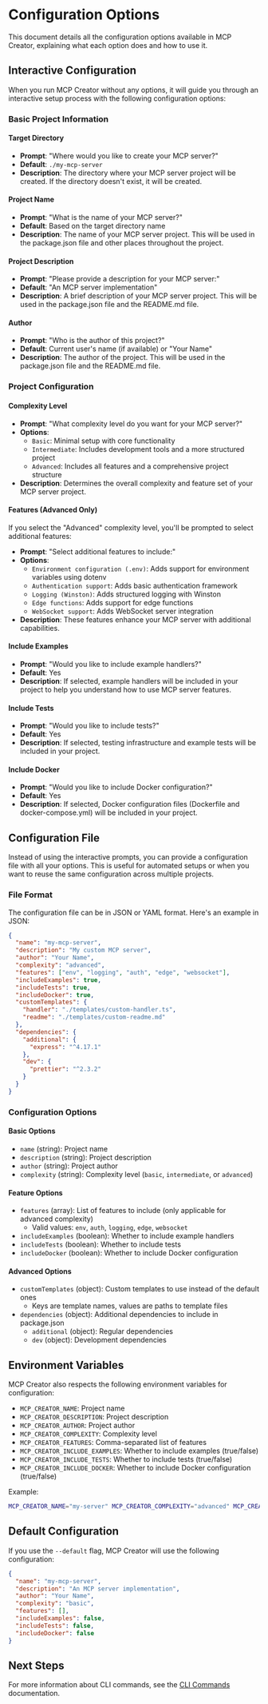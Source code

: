 # Configuration Options

This document details all the configuration options available in MCP Creator, explaining what each option does and how to use it.

## Interactive Configuration

When you run MCP Creator without any options, it will guide you through an interactive setup process with the following configuration options:

### Basic Project Information

#### Target Directory

- **Prompt**: "Where would you like to create your MCP server?"
- **Default**: `./my-mcp-server`
- **Description**: The directory where your MCP server project will be created. If the directory doesn't exist, it will be created.

#### Project Name

- **Prompt**: "What is the name of your MCP server?"
- **Default**: Based on the target directory name
- **Description**: The name of your MCP server project. This will be used in the package.json file and other places throughout the project.

#### Project Description

- **Prompt**: "Please provide a description for your MCP server:"
- **Default**: "An MCP server implementation"
- **Description**: A brief description of your MCP server project. This will be used in the package.json file and the README.md file.

#### Author

- **Prompt**: "Who is the author of this project?"
- **Default**: Current user's name (if available) or "Your Name"
- **Description**: The author of the project. This will be used in the package.json file and the README.md file.

### Project Configuration

#### Complexity Level

- **Prompt**: "What complexity level do you want for your MCP server?"
- **Options**:
  - `Basic`: Minimal setup with core functionality
  - `Intermediate`: Includes development tools and a more structured project
  - `Advanced`: Includes all features and a comprehensive project structure
- **Description**: Determines the overall complexity and feature set of your MCP server project.

#### Features (Advanced Only)

If you select the "Advanced" complexity level, you'll be prompted to select additional features:

- **Prompt**: "Select additional features to include:"
- **Options**:
  - `Environment configuration (.env)`: Adds support for environment variables using dotenv
  - `Authentication support`: Adds basic authentication framework
  - `Logging (Winston)`: Adds structured logging with Winston
  - `Edge functions`: Adds support for edge functions
  - `WebSocket support`: Adds WebSocket server integration
- **Description**: These features enhance your MCP server with additional capabilities.

#### Include Examples

- **Prompt**: "Would you like to include example handlers?"
- **Default**: Yes
- **Description**: If selected, example handlers will be included in your project to help you understand how to use MCP server features.

#### Include Tests

- **Prompt**: "Would you like to include tests?"
- **Default**: Yes
- **Description**: If selected, testing infrastructure and example tests will be included in your project.

#### Include Docker

- **Prompt**: "Would you like to include Docker configuration?"
- **Default**: Yes
- **Description**: If selected, Docker configuration files (Dockerfile and docker-compose.yml) will be included in your project.

## Configuration File

Instead of using the interactive prompts, you can provide a configuration file with all your options. This is useful for automated setups or when you want to reuse the same configuration across multiple projects.

### File Format

The configuration file can be in JSON or YAML format. Here's an example in JSON:

```json
{
  "name": "my-mcp-server",
  "description": "My custom MCP server",
  "author": "Your Name",
  "complexity": "advanced",
  "features": ["env", "logging", "auth", "edge", "websocket"],
  "includeExamples": true,
  "includeTests": true,
  "includeDocker": true,
  "customTemplates": {
    "handler": "./templates/custom-handler.ts",
    "readme": "./templates/custom-readme.md"
  },
  "dependencies": {
    "additional": {
      "express": "^4.17.1"
    },
    "dev": {
      "prettier": "^2.3.2"
    }
  }
}
```

### Configuration Options

#### Basic Options

- `name` (string): Project name
- `description` (string): Project description
- `author` (string): Project author
- `complexity` (string): Complexity level (`basic`, `intermediate`, or `advanced`)

#### Feature Options

- `features` (array): List of features to include (only applicable for advanced complexity)
  - Valid values: `env`, `auth`, `logging`, `edge`, `websocket`
- `includeExamples` (boolean): Whether to include example handlers
- `includeTests` (boolean): Whether to include tests
- `includeDocker` (boolean): Whether to include Docker configuration

#### Advanced Options

- `customTemplates` (object): Custom templates to use instead of the default ones
  - Keys are template names, values are paths to template files
- `dependencies` (object): Additional dependencies to include in package.json
  - `additional` (object): Regular dependencies
  - `dev` (object): Development dependencies

## Environment Variables

MCP Creator also respects the following environment variables for configuration:

- `MCP_CREATOR_NAME`: Project name
- `MCP_CREATOR_DESCRIPTION`: Project description
- `MCP_CREATOR_AUTHOR`: Project author
- `MCP_CREATOR_COMPLEXITY`: Complexity level
- `MCP_CREATOR_FEATURES`: Comma-separated list of features
- `MCP_CREATOR_INCLUDE_EXAMPLES`: Whether to include examples (true/false)
- `MCP_CREATOR_INCLUDE_TESTS`: Whether to include tests (true/false)
- `MCP_CREATOR_INCLUDE_DOCKER`: Whether to include Docker configuration (true/false)

Example:
```bash
MCP_CREATOR_NAME="my-server" MCP_CREATOR_COMPLEXITY="advanced" MCP_CREATOR_FEATURES="env,logging" mcp-creator
```

## Default Configuration

If you use the `--default` flag, MCP Creator will use the following configuration:

```json
{
  "name": "my-mcp-server",
  "description": "An MCP server implementation",
  "author": "Your Name",
  "complexity": "basic",
  "features": [],
  "includeExamples": false,
  "includeTests": false,
  "includeDocker": false
}
```

## Next Steps

For more information about CLI commands, see the [CLI Commands](./cli-commands.md) documentation.